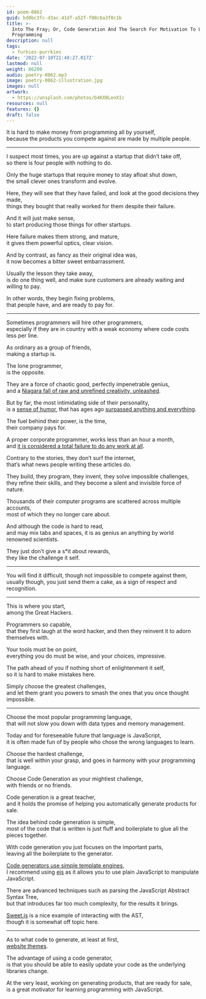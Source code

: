 ```yaml
---
id: poem-0862
guid: bd0bc3fc-d3ac-41df-a52f-f08c6a3f0c1b
title: >-
  Into The Fray; Or, Code Generation And The Search For Motivation To Learn
  Programming
description: null
tags:
  - furkies-purrkies
date: '2022-07-10T21:48:27.017Z'
lastmod: null
weight: 86200
audio: poetry-0862.mp3
image: poetry-0862-illustration.jpg
images: null
artwork:
  - https://unsplash.com/photos/b4KXBLeoXIc
resources: null
features: {}
draft: false
---
```


It is hard to make money from programming all by yourself,\
because the products you compete against are made by multiple people.

---

I suspect most times, you are up against a startup that didn’t take off,\
so there is four people with nothing to do.

Only the huge startups that require money to stay afloat shut down,\
the small clever ones transform and evolve.

Here, they will see that they have failed, and look at the good decisions they made,\
things they bought that really worked for them despite their failure.

And it will just make sense,\
to start producing those things for other startups.

Here failure makes them strong, and mature,\
it gives them powerful optics, clear vision.

And by contrast, as fancy as their original idea was,\
it now becomes a bitter sweet embarrassment.

Usually the lesson they take away,\
is do one thing well, and make sure customers are already waiting and willing to pay.

In other words, they begin fixing problems,\
that people have, and are ready to pay for.

---

Sometimes programmers will hire other programmers,\
especially if they are in country with a weak economy where code costs less per line.

As ordinary as a group of friends,\
making a startup is.

The lone programmer,\
is the opposite.

They are a force of chaotic good, perfectly impenetrable genius,\
and a [Niagara fall of raw and unrefined creativity, unleashed](https://www.bbc.com/news/technology-21043693).

But by far, the most intimidating side of their personality,\
is a [sense of humor](https://github.com/kelseyhightower/nocode/issues), that has ages ago [surpassed anything and everything](https://github.com/NARKOZ/hacker-scripts).

The fuel behind their power, is the time,\
their company pays for.

A proper corporate programmer, works less than an hour a month,\
and [it is considered a total failure to do any work at all](https://news.ycombinator.com/item?id=32026639).

Contrary to the stories, they don’t surf the internet,\
that’s what news people writing these articles do.

They build, they program, they invent, they solve impossible challenges,\
they refine their skills, and they become a silent and invisible force of nature.

Thousands of their computer programs are scattered across multiple accounts,\
most of which they no longer care about.

And although the code is hard to read,\
and may mix tabs and spaces, it is as genius an anything by world renowned scientists.

They just don’t give a s\*it about rewards,\
they like the challenge it self.

---

You will find it difficult, though not impossible to compete against them,\
usually though, you just send them a cake, as a sign of respect and recognition.

---

This is where you start,\
among the Great Hackers.

Programmers so capable,\
that they first laugh at the word hacker, and then they reinvent it to adorn themselves with.

Your tools must be on point,\
everything you do must be wise, and your choices, impressive.

The path ahead of you if nothing short of enlightenment it self,\
so it is hard to make mistakes here.

Simply choose the greatest challenges,\
and let them grant you powers to smash the ones that you once thought impossible.

---

Choose the most popular programming language,\
that will not slow you down with data types and memory management.

Today and for foreseeable future that language is JavaScript,\
it is often made fun of by people who chose the wrong languages to learn.

Choose the hardest challenge,\
that is well within your grasp, and goes in harmony with your programming language.

Choose Code Generation as your mightiest challenge,\
with friends or no friends.

Code generation is a great teacher,\
and it holds the promise of helping you automatically generate products for sale.

The idea behind code generation is simple,\
most of the code that is written is just fluff and boilerplate to glue all the pieces together.

With code generation you just focuses on the important parts,\
leaving all the boilerplate to the generator.

[Code generators use simple template engines](https://yeoman.io/authoring/file-system.html),\
I recommend using [ejs](https://www.npmjs.com/package/ejs) as it allows you to use plain JavaScript to manipulate JavaScript.

There are advanced techniques such as parsing the JavaScript Abstract Syntax Tree,\
but that introduces far too much complexity, for the results it brings.

[Sweet.js](https://www.sweetjs.org/) is a nice example of interacting with the AST,\
though it is somewhat off topic here.

---

As to what code to generate, at least at first,\
[website themes](https://wrapbootstrap.com/).

The advantage of using a code generator,\
is that you should be able to easily update your code as the underlying libraries change.

At the very least, working on generating products, that are ready for sale,\
is a great motivator for learning programming with JavaScript.
